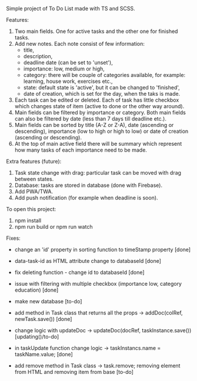 Simple project of To Do List made with TS and SCSS.

Features:

1. Two main fields. One for active tasks and the other one for finished tasks.
2. Add new notes. Each note consist of few information:
   - title,
   - description,
   - deadline date (can be set to 'unset'),
   - importance: low, medium or high,
   - category: there will be couple of categories available, for example: learning, house work, exercises etc.,
   - state: default state is 'active', but it can be changed to 'finished',
   - date of creation, which is set for the day, when the taks is made.
3. Each task can be edited or deleted. Each of task has little checkbox which changes state of item (active to done or the other way around).
4. Main fields can be filtered by importance or category. Both main fields can also be filtered by date (less than 7 days till deadline etc.).
5. Main fields can be sorted by title (A-Z or Z-A), date (ascending or descending), importance (low to high or high to low) or date of creation (ascending or descending).
6. At the top of main active field there will be summary which represent how many tasks of each importance need to be made.

Extra features (future):

1. Task state change with drag: particular task can be moved with drag between states.
2. Database: tasks are stored in database (done with Firebase).
3. Add PWA/TWA.
4. Add push notification (for example when deadline is soon).

To open this project:

1. npm install
2. npm run build or npm run watch

Fixes:

- change an 'id' property in sorting function to timeStamp property [done]
- data-task-id as HTML attribute change to databaseId [done]
- fix deleting function - change id to databaseId [done]
- issue with filtering with multiple checkbox (importance low, category education) [done]
- make new database [to-do]

- add method in Task class that returns all the props -> addDoc(colRef, newTask.save()) [done]
- change logic with updateDoc -> updateDoc(docRef, taskInstance.save()) [updating()/to-do]
- in taskUpdate function change logic -> taskInstancs.name = taskName.value; [done]
- add remove method in Task class -> task.remove; removing element from HTML and removing item from base [to-do]
